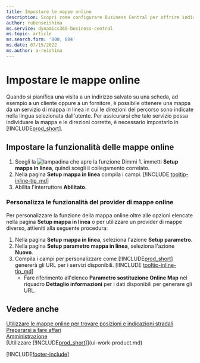 ```yaml
---
title: Impostare le mappe online
description: Scopri come configurare Business Central per offrire indicazioni stradali e informazioni sulla posizione con un servizio di mappe online.
author: rubenseishima
ms.service: dynamics365-business-central
ms.topic: article
ms.search.form: '800, 804'
ms.date: 07/15/2022
ms.author: a-reishima
---
```

# Impostare le mappe online

Quando si pianifica una visita a un indirizzo salvato su una scheda, ad esempio a un cliente oppure a un fornitore, è possibile ottenere una mappa da un servizio di mappa in linea in cui le direzioni del percorso sono indicate nella lingua selezionata dall'utente. Per assicurarsi che tale servizio possa individuare la mappa e le direzioni corrette, è necessario impostarlo in [!INCLUDE[prod_short](includes/prod_short.md)].

## Impostare la funzionalità delle mappe online

1. Scegli la ![lampadina che apre la funzione Dimmi 1](media/ui-search/search_small.png "Dimmi cosa vuoi fare"). immetti **Setup mappa in linea**, quindi scegli il collegamento correlato.
2. Nella pagina **Setup mappa in linea** compila i campi. [!INCLUDE [tooltip-inline-tip_md](includes/tooltip-inline-tip_md.md)]
3. Abilita l'interruttore **Abilitato**.

### Personalizza le funzionalità del provider di mappe online

Per personalizzare la funzione della mappa online oltre alle opzioni elencate nella pagina **Setup mappa in linea** o per utilizzare un provider di mappe diverso, attieniti alla seguente procedura:

1. Nella pagina **Setup mappa in linea**, seleziona l'azione **Setup parametro**.
2. Nella pagina **Setup parametro mappa in linea**, seleziona l'azione **Nuovo**.
3. Compila i campi per personalizzare come [!INCLUDE[prod_short](includes/prod_short.md)] genererà gli URL per i servizi disponibili. [!INCLUDE [tooltip-inline-tip_md](includes/tooltip-inline-tip_md.md)]
   * Fare riferimento all'elenco **Parametro sostituzione Online Map** nel riquadro **Dettaglio informazioni** per i dati disponibili per generare gli URL.

## Vedere anche

[Utilizzare le mappe online per trovare posizioni e indicazioni stradali](across-online-maps.md)  
[Prepararsi a fare affari](ui-get-ready-business.md)  
[Amministrazione](admin-setup-and-administration.md)  
[Utilizzare [!INCLUDE[prod_short](includes/prod_short.md)]](ui-work-product.md)  

[!INCLUDE[footer-include](includes/footer-banner.md)]
